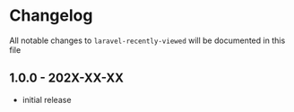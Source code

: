 # Changelog

All notable changes to `laravel-recently-viewed` will be documented in this file

## 1.0.0 - 202X-XX-XX

- initial release
